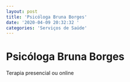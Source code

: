 ```yaml
---
layout: post
title: 'Psicóloga Bruna Borges'
date: '2020-04-09 20:32:32 '
categories: 'Serviços de Saúde'
---
```


# Psicóloga Bruna Borges

Terapia presencial ou online
